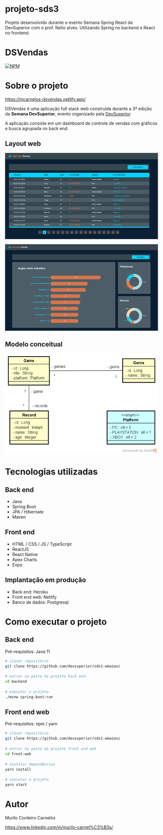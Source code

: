 # projeto-sds3
Projeto desenvolvido durante o evento Semana Spring React da DevSuperior com o prof. Nelio alves. Utilizando Spring no backend e React no frontend.

# DSVendas 
[![NPM](https://img.shields.io/npm/l/react)](https://github.com/mcarnelos/projeto-sds3/blob/master/LICENSE) 

# Sobre o projeto

https://mcarnelos-dsvendas.netlify.app/

DSVendas é uma aplicação full stack web construída durante a 3ª edição da **Semana DevSuperior**, evento organizado pela [DevSuperior](https://devsuperior.com "Site da DevSuperior").

A aplicação consiste em um dashboard de controle de vendas com gráficos e busca agrupada no back end.

## Layout web
![Web 1](https://github.com/acenelio/assets/raw/main/sds1/web1.png)

![Web 2](https://github.com/acenelio/assets/raw/main/sds1/web2.png)

## Modelo conceitual
![Modelo Conceitual](https://github.com/acenelio/assets/raw/main/sds1/modelo-conceitual.png)

# Tecnologias utilizadas
## Back end
- Java
- Spring Boot
- JPA / Hibernate
- Maven
## Front end
- HTML / CSS / JS / TypeScript
- ReactJS
- React Native
- Apex Charts
- Expo
## Implantação em produção
- Back end: Heroku
- Front end web: Netlify
- Banco de dados: Postgresql

# Como executar o projeto

## Back end
Pré-requisitos: Java 11

```bash
# clonar repositório
git clone https://github.com/devsuperior/sds1-wmazoni

# entrar na pasta do projeto back end
cd backend

# executar o projeto
./mvnw spring-boot:run
```

## Front end web
Pré-requisitos: npm / yarn

```bash
# clonar repositório
git clone https://github.com/devsuperior/sds1-wmazoni

# entrar na pasta do projeto front end web
cd front-web

# instalar dependências
yarn install

# executar o projeto
yarn start
```

# Autor

Murilo Cordeiro Carnelós

https://www.linkedin.com/in/murilo-carnel%C3%B3s/
